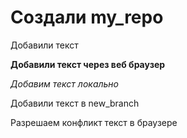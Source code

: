 ﻿# Cоздали my_repo

Добавили текст 

**Добавили текст через веб браузер**


*Добавим текст локально*


Добавили текст в new_branch


Разрешаем конфликт текст в браузере 

